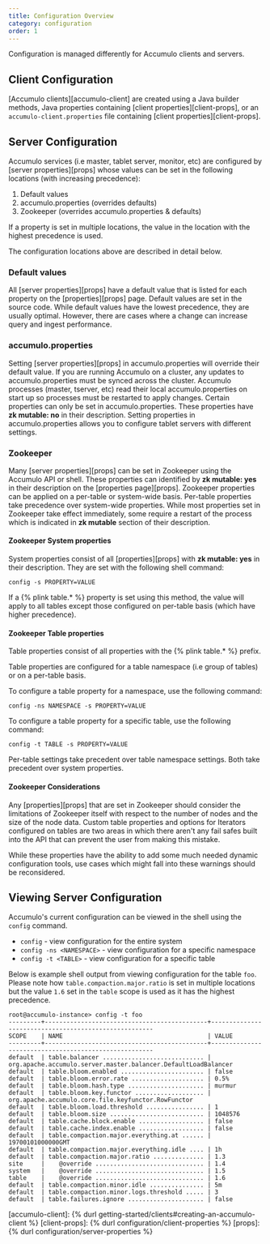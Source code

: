 ```yaml
---
title: Configuration Overview
category: configuration
order: 1
---
```


Configuration is managed differently for Accumulo clients and servers.

## Client Configuration

[Accumulo clients][accumulo-client] are created using a Java builder methods, Java properties containing
[client properties][client-props], or an `accumulo-client.properties` file containing [client properties][client-props].

## Server Configuration

Accumulo services (i.e master, tablet server, monitor, etc) are configured by [server properties][props] whose values can be
set in the following locations (with increasing precedence):

1. Default values
2. accumulo.properties (overrides defaults)
3. Zookeeper (overrides accumulo.properties & defaults)

If a property is set in multiple locations, the value in the location with the highest precedence is used. 

The configuration locations above are described in detail below.

### Default values

All [server properties][props] have a default value that is listed for each property on the [properties][props] page. Default values are set in the source code.
While default values have the lowest precedence, they are usually optimal.  However, there are cases where a change can increase query and ingest performance.

### accumulo.properties

Setting [server properties][props] in accumulo.properties will override their default value. If you are running Accumulo on a cluster, any updates to accumulo.properties must
be synced across the cluster. Accumulo processes (master, tserver, etc) read their local accumulo.properties on start up so processes must be restarted to apply changes.
Certain properties can only be set in accumulo.properties. These properties have **zk mutable: no** in their description. Setting properties in accumulo.properties allows you
to configure tablet servers with different settings.

### Zookeeper

Many [server properties][props] can be set in Zookeeper using the Accumulo API or shell. These properties can identified by **zk mutable: yes** in their description on
the [properties page][props]. Zookeeper properties can be applied on a per-table or system-wide basis. Per-table properties take precedence over system-wide
properties. While most properties set in Zookeeper take effect immediately, some require a restart of the process which is indicated in **zk mutable** section
of their description.

#### Zookeeper System properties

System properties consist of all [properties][props] with **zk mutable: yes** in their description. They are set with the following shell command:

    config -s PROPERTY=VALUE

If a {% plink table.* %} property is set using this method, the value will apply to all tables except those configured on per-table basis (which have higher precedence).

#### Zookeeper Table properties

Table properties consist of all properties with the {% plink table.* %} prefix.

Table properties are configured for a table namespace (i.e group of tables) or on a per-table basis.

To configure a table property for a namespace, use the following command:

    config -ns NAMESPACE -s PROPERTY=VALUE

To configure a table property for a specific table, use the following command:

    config -t TABLE -s PROPERTY=VALUE

Per-table settings take precedent over table namespace settings.  Both take precedent over system properties.

#### Zookeeper Considerations

Any [properties][props] that are set in Zookeeper should consider the limitations of Zookeeper itself with respect to the
number of nodes and the size of the node data. Custom table properties and options for Iterators configured on tables
are two areas in which there aren't any fail safes built into the API that can prevent the user from making this mistake.

While these properties have the ability to add some much needed dynamic configuration tools, use cases which might fall
into these warnings should be reconsidered.

## Viewing Server Configuration

Accumulo's current configuration can be viewed in the shell using the `config` command.

* `config` - view configuration for the entire system
* `config -ns <NAMESPACE>` - view configuration for a specific namespace
* `config -t <TABLE>` - view configuration for a specific table

Below is example shell output from viewing configuration for the table `foo`. Please note how `table.compaction.major.ratio`
is set in multiple locations but the value `1.6` set in the `table` scope is used as it has the highest precedence.

```
root@accumulo-instance> config -t foo
---------+---------------------------------------------+------------------------------------------------------
SCOPE    | NAME                                        | VALUE
---------+---------------------------------------------+------------------------------------------------------
default  | table.balancer ............................ | org.apache.accumulo.server.master.balancer.DefaultLoadBalancer
default  | table.bloom.enabled ....................... | false
default  | table.bloom.error.rate .................... | 0.5%
default  | table.bloom.hash.type ..................... | murmur
default  | table.bloom.key.functor ................... | org.apache.accumulo.core.file.keyfunctor.RowFunctor
default  | table.bloom.load.threshold ................ | 1
default  | table.bloom.size .......................... | 1048576
default  | table.cache.block.enable .................. | false
default  | table.cache.index.enable .................. | false
default  | table.compaction.major.everything.at ...... | 19700101000000GMT
default  | table.compaction.major.everything.idle .... | 1h
default  | table.compaction.major.ratio .............. | 1.3
site     |    @override .............................. | 1.4
system   |    @override .............................. | 1.5
table    |    @override .............................. | 1.6
default  | table.compaction.minor.idle ............... | 5m
default  | table.compaction.minor.logs.threshold ..... | 3
default  | table.failures.ignore ..................... | false
```

[accumulo-client]: {% durl getting-started/clients#creating-an-accumulo-client %}
[client-props]: {% durl configuration/client-properties %}
[props]: {% durl configuration/server-properties %}
